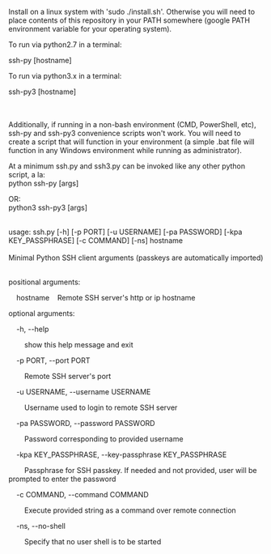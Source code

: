 Install on a linux system with 'sudo ./install.sh'. Otherwise you will need to place contents of this repository in your PATH somewhere (google PATH environment variable for your operating system).

To run via python2.7 in a terminal:

ssh-py [hostname]

To run via python3.x in a terminal:

ssh-py3 [hostname] 

<br />
<br />
Additionally, if running in a non-bash environment (CMD, PowerShell, etc), 
ssh-py and ssh-py3 convenience scripts won't work. You will need to create
a script that will function in your environment (a simple .bat file will 
function in any Windows environment while running as administrator).

At a minimum ssh.py and ssh3.py can be invoked like any other python script, 
a la:<br />python ssh-py [args] 

OR:<br />python3 ssh-py3 [args]

<br />
usage: ssh.py [-h] [-p PORT] [-u USERNAME] [-pa PASSWORD] [-kpa KEY_PASSPHRASE] [-c COMMAND] [-ns] hostname


<br />
<br />
Minimal Python SSH client arguments (passkeys are automatically imported)
<br />
<br />

positional arguments:

&nbsp;&nbsp;&nbsp;&nbsp;hostname&nbsp;&nbsp;&nbsp;&nbsp;Remote SSH server's http or ip hostname

optional arguments:

&nbsp;&nbsp;&nbsp;&nbsp;-h, --help 

&nbsp;&nbsp;&nbsp;&nbsp;&nbsp;&nbsp;&nbsp;&nbsp;show this help message and exit 

&nbsp;&nbsp;&nbsp;&nbsp;-p PORT, --port PORT 

&nbsp;&nbsp;&nbsp;&nbsp;&nbsp;&nbsp;&nbsp;&nbsp;Remote SSH server's port 

&nbsp;&nbsp;&nbsp;&nbsp;-u USERNAME, --username USERNAME 

&nbsp;&nbsp;&nbsp;&nbsp;&nbsp;&nbsp;&nbsp;&nbsp;Username used to login to remote SSH server 

&nbsp;&nbsp;&nbsp;&nbsp;-pa PASSWORD, --password PASSWORD 

&nbsp;&nbsp;&nbsp;&nbsp;&nbsp;&nbsp;&nbsp;&nbsp;Password corresponding to provided username

&nbsp;&nbsp;&nbsp;&nbsp;-kpa KEY_PASSPHRASE, --key-passphrase KEY_PASSPHRASE

&nbsp;&nbsp;&nbsp;&nbsp;&nbsp;&nbsp;&nbsp;&nbsp;Passphrase for SSH passkey. If needed and not provided, user will be prompted to enter the password

&nbsp;&nbsp;&nbsp;&nbsp;-c COMMAND, --command COMMAND

&nbsp;&nbsp;&nbsp;&nbsp;&nbsp;&nbsp;&nbsp;&nbsp;Execute provided string as a command over remote connection

&nbsp;&nbsp;&nbsp;&nbsp;-ns, --no-shell 

&nbsp;&nbsp;&nbsp;&nbsp;&nbsp;&nbsp;&nbsp;&nbsp;Specify that no user shell is to be started
